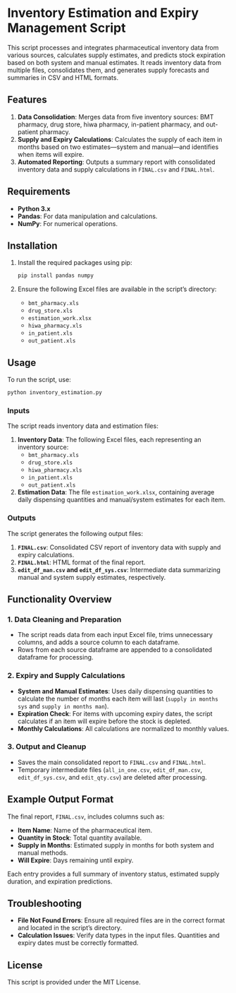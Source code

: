 # Inventory Estimation and Expiry Management Script

This script processes and integrates pharmaceutical inventory data from various sources, calculates supply estimates, and predicts stock expiration based on both system and manual estimates. It reads inventory data from multiple files, consolidates them, and generates supply forecasts and summaries in CSV and HTML formats.

## Features

1. **Data Consolidation**: Merges data from five inventory sources: BMT pharmacy, drug store, hiwa pharmacy, in-patient pharmacy, and out-patient pharmacy.
2. **Supply and Expiry Calculations**: Calculates the supply of each item in months based on two estimates—system and manual—and identifies when items will expire.
3. **Automated Reporting**: Outputs a summary report with consolidated inventory data and supply calculations in `FINAL.csv` and `FINAL.html`.

## Requirements

- **Python 3.x**
- **Pandas**: For data manipulation and calculations.
- **NumPy**: For numerical operations.

## Installation

1. Install the required packages using pip:

   ```bash
   pip install pandas numpy
   ```

2. Ensure the following Excel files are available in the script’s directory:

   - `bmt_pharmacy.xls`
   - `drug_store.xls`
   - `estimation_work.xlsx`
   - `hiwa_pharmacy.xls`
   - `in_patient.xls`
   - `out_patient.xls`

## Usage

To run the script, use:

```bash
python inventory_estimation.py
```

### Inputs

The script reads inventory data and estimation files:

1. **Inventory Data**: The following Excel files, each representing an inventory source:
   - `bmt_pharmacy.xls`
   - `drug_store.xls`
   - `hiwa_pharmacy.xls`
   - `in_patient.xls`
   - `out_patient.xls`
2. **Estimation Data**: The file `estimation_work.xlsx`, containing average daily dispensing quantities and manual/system estimates for each item.

### Outputs

The script generates the following output files:

1. **`FINAL.csv`**: Consolidated CSV report of inventory data with supply and expiry calculations.
2. **`FINAL.html`**: HTML format of the final report.
3. **`edit_df_man.csv` and `edit_df_sys.csv`**: Intermediate data summarizing manual and system supply estimates, respectively.

## Functionality Overview

### 1. **Data Cleaning and Preparation**

   - The script reads data from each input Excel file, trims unnecessary columns, and adds a source column to each dataframe.
   - Rows from each source dataframe are appended to a consolidated dataframe for processing.

### 2. **Expiry and Supply Calculations**

   - **System and Manual Estimates**: Uses daily dispensing quantities to calculate the number of months each item will last (`supply in months sys` and `supply in months man`).
   - **Expiration Check**: For items with upcoming expiry dates, the script calculates if an item will expire before the stock is depleted.
   - **Monthly Calculations**: All calculations are normalized to monthly values.

### 3. **Output and Cleanup**

   - Saves the main consolidated report to `FINAL.csv` and `FINAL.html`.
   - Temporary intermediate files (`all_in_one.csv`, `edit_df_man.csv`, `edit_df_sys.csv`, and `edit_qty.csv`) are deleted after processing.

## Example Output Format

The final report, `FINAL.csv`, includes columns such as:

- **Item Name**: Name of the pharmaceutical item.
- **Quantity in Stock**: Total quantity available.
- **Supply in Months**: Estimated supply in months for both system and manual methods.
- **Will Expire**: Days remaining until expiry.

Each entry provides a full summary of inventory status, estimated supply duration, and expiration predictions.

## Troubleshooting

- **File Not Found Errors**: Ensure all required files are in the correct format and located in the script’s directory.
- **Calculation Issues**: Verify data types in the input files. Quantities and expiry dates must be correctly formatted.

## License

This script is provided under the MIT License.
